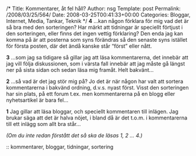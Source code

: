 /*
 Title: Kommentarer, åt fel håll?
 Author: nsg
 Template: post
 Permalink: /2008/03/25/564/
 Date: 2008-03-25T00:41:33+00:00
 Categories: Bloggar, Internet, Media, Tankar, Teknik
*/
**4** &#8230;kan någon förklara för mig vad det är så bra med den sorteringen? Har märkt att tidningar är speciellt förtjust i den sorteringen, eller finns det ingen vettig förklaring? Den enda jag kan komma på är att posterna som syns förändras så den senaste syns istället för första posten, där det ändå kanske står &#8220;först&#8221; eller nått.

**3** &#8230;som jag sa tidigare så gillar jag att läsa kommentarerna, det innebär att jag vill följa diskussionen, som i värsta fall innebär att jag måste gå längst ner på sista sidan och sedan läsa mig framåt. Helt bakvänt&#8230;

**2** &#8230;så vad är det jag stör mig på? Jo det är när någon har valt att sortera kommentarerna i bakvänd ordning, d.v.s. nyast först. Visst den sorteringen har sin plats, på ett forum t.ex. men kommentarerna på en blogg eller nyhetsartikel är bara fel&#8230;

**1** Jag gillar att läsa bloggar, och speciellt kommentaren till inlägen. Jag brukar säga att det är halva nöjet, i bland då är det t.o.m. i kommentarerna till ett inlägg som allt bra står&#8230;

*(Om du inte redan förstått det så ska de läsas 1, 2 &#8230; 4.)*

:: kommentarer, bloggar, tidningar, sortering

<small></small>